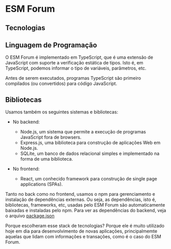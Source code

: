 # ESM Forum

## Tecnologias

## Linguagem de Programação

O ESM Forum é implementado em TypeScript, que é uma extensão de JavaScript com suporte a verificação estática de tipos. 
Isto é, em TypeScript, podemos informar o tipo de variáveis, parâmetros, etc. 

Antes de serem executados, 
programas TypeScript são primeiro compilados (ou convertidos) para código JavaScript.

## Bibliotecas

Usamos também os seguintes sistemas e bibliotecas: 

* No backend: 
  * Node.js, um sistema que permite a execução de programas JavaScript fora de browsers.
  * Express.js, uma biblioteca para construção de aplicações Web em Node.js.
  * SQLite, um banco de dados relacional simples e implementado na forma de uma biblioteca.
  
* No frontend: 
  * React, um conhecido framework para construção de single page applications (SPAs).

Tanto no back como no frontend, usamos o npm para gerenciamento e instalação de dependências externas. Ou seja, 
as dependências, isto é, bibliotecas, frameworks, etc, usadas pelo ESM Forum são automaticamente baixadas e 
instaladas pelo npm. Para ver as dependências do backend, veja o arquivo 
[package.json](https://github.com/aserg-ufmg/esmforum/blob/main/package.json) 

Porque escolheram esse stack de tecnologias? Porque ele é muito utilizado hoje em dia para desenvolvimento de novas aplicações, 
principalmemte aquelas que lidam com informações e transações, como é o caso do ESM Forum.

